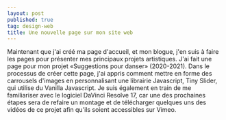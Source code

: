 ```yaml
---
layout: post
published: true
tag: design-web
title: Une nouvelle page sur mon site web
---
```


Maintenant que j'ai créé ma page d'accueil, et mon blogue, j'en suis à faire les pages pour présenter mes principaux projets artistiques. J'ai fait une page pour mon projet «Suggestions pour danser» (2020-2021). Dans le processus de créer cette page, j'ai appris comment mettre en forme des carrousels d'images en personnalisant une librairie Javascript, Tiny Slider, qui utilise du Vanilla Javascript. Je suis également en train de me familiariser avec le logiciel DaVinci Resolve 17, car une des prochaines étapes sera de refaire un montage et de télécharger quelques uns des vidéos de ce projet afin qu'ils soient accessibles sur Vimeo.

